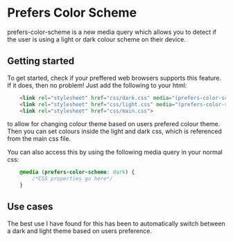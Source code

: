 # Prefers Color Scheme

prefers-color-scheme is a new media query which allows you to detect if the user is using a light or dark colour scheme on their device.

## Getting started

To get started, check if your preffered web browsers supports this feature. If it does, then no problem! Just add the following to your html:

```html
    <link rel="stylesheet" href="css/dark.css" media="(prefers-color-scheme: dark)">
    <link rel="stylesheet" href="css/light.css" media="(prefers-color-scheme: no-preference), (prefers-color-scheme: light)">
    <link rel="stylesheet" href="css/main.css">
```

to allow for changing colour theme based on users prefered colour theme. Then you can set colours inside the light and dark css, which is referenced from the main css file.

You can also access this by using the following media query in your normal css:

```css
    @media (prefers-color-scheme: dark) {
        /*CSS properties go here*/
    }
```

## Use cases

The best use I have found for this has been to automatically switch between a dark and light theme based on users preference.

